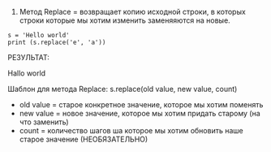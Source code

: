 1) Метод Replace = возвращает копию исходной строки, в которых строки которые мы хотим изменить заменяяются на новые. 

```
s = 'Hello world'
print (s.replace('e', 'a'))
```

РЕЗУЛЬТАТ:

Hallo world

Шаблон для метода Replace: s.replace(old value, new value, count)

- old value = старое конкретное значение, которое мы хотим поменять
- new value = новое значение, которое мы хотим придать старому (на что заменить)
- count = количество шагов ша которое мы хотим обновить наше старое значение (НЕОБЯЗАТЕЛЬНО)
